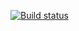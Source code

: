 [![Build status](https://ci.appveyor.com/api/projects/status/p8oo0416bflbobtn?svg=true)](https://ci.appveyor.com/project/lioness1741/ahj-homeworks-eventsource)
